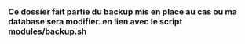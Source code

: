 ### Ce dossier fait partie du backup mis en place au cas ou ma database sera modifier. en lien avec le script modules/backup.sh